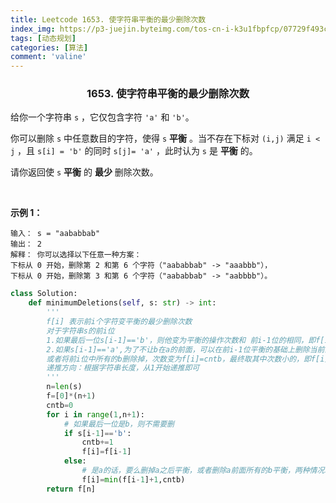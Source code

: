 ```yaml
---
title: Leetcode 1653. 使字符串平衡的最少删除次数
index_img: https://p3-juejin.byteimg.com/tos-cn-i-k3u1fbpfcp/07729f493c1442c4beec52792ce41cf9~tplv-k3u1fbpfcp-watermark.image
tags: [动态规划]
categories: [算法]
comment: 'valine'
---
```


### <center> 1653. 使字符串平衡的最少删除次数


给你一个字符串 `s` ，它仅包含字符 `'a'` 和 `'b'`​​​​ 。

你可以删除 `s` 中任意数目的字符，使得 `s` **平衡** 。当不存在下标对 `(i,j)` 满足 `i < j` ，且 `s[i] = 'b'` 的同时 `s[j]= 'a'` ，此时认为 `s` 是 **平衡** 的。

请你返回使 `s` **平衡** 的 **最少** 删除次数。

 

**示例 1：**

```
输入： s = "aababbab"
输出： 2
解释： 你可以选择以下任意一种方案：
下标从 0 开始，删除第 2 和第 6 个字符（"aababbab" -> "aaabbb"），
下标从 0 开始，删除第 3 和第 6 个字符（"aababbab" -> "aabbbb"）。
```
```py
class Solution:
    def minimumDeletions(self, s: str) -> int:
        '''
        f[i] 表示前i个字符变平衡的最少删除次数
        对于字符串s的前i位
        1.如果最后一位s[i-1]=='b'，则他变为平衡的操作次数和 前i-1位的相同，即f[i]=f[i-1]
        2.如果s[i-1]=='a',为了不让b在a的前面，可以在前i-1位平衡的基础上删除当前的a，次数变为f[i]=f[i-1]+1
        或者将前i位中所有的b删除掉，次数变为f[i]=cntb，最终取其中次数小的，即f[i]=min(f[i-1]+1,cntb)
        递推方向：根据字符串长度，从1开始递推即可
        '''
        n=len(s)
        f=[0]*(n+1)
        cntb=0
        for i in range(1,n+1):
            # 如果最后一位是b，则不需要删
            if s[i-1]=='b':
                cntb+=1
                f[i]=f[i-1]
            else:
                # 是a的话，要么删掉a之后平衡，或者删除a前面所有的b平衡，两种情况取较小值
                f[i]=min(f[i-1]+1,cntb)
        return f[n]
```